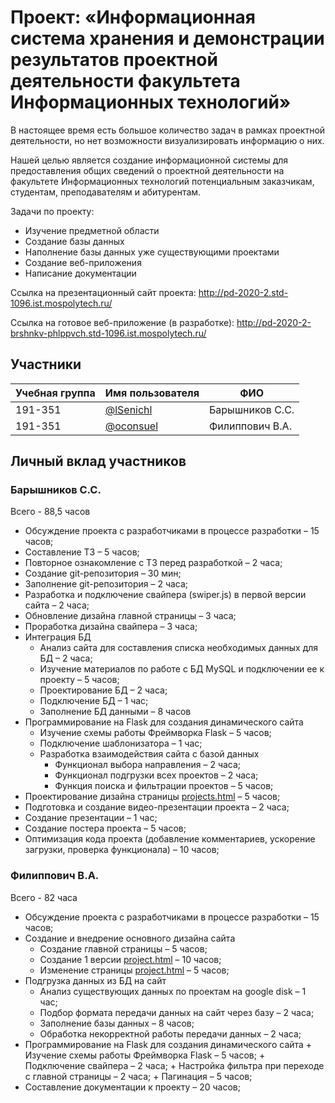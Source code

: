 # Проект: «Информационная система хранения и демонстрации результатов проектной деятельности факультета Информационных технологий»

В настоящее время есть большое количество задач в рамках проектной деятельности, но нет возможности визуализировать информацию о них. 

Нашей целью является создание информационной системы для предоставления общих сведений о проектной деятельности на факультете Информационных технологий потенциальным заказчикам, студентам, преподавателям и абитурентам.

Задачи по проекту:
- Изучение предметной области
- Создание базы данных
- Наполнение базы данных уже существующими проектами
- Создание веб-приложения
- Написание документации

Ссылка на презентационный сайт проекта: http://pd-2020-2.std-1096.ist.mospolytech.ru/

Ссылка на готовое веб-приложение (в разработке): http://pd-2020-2-brshnkv-phlppvch.std-1096.ist.mospolytech.ru/

## Участники

| Учебная группа | Имя пользователя | ФИО                      |
|----------------|------------------|--------------------------|
| 191-351        | [@lSenichl](https://github.com/lSenichl)        | Барышников С.С.          |
| 191-351        | [@oconsuel](https://github.com/oconsuel)        | Филиппович В.А.          |

## Личный вклад участников

### Барышников С.С.

Всего - 88,5 часов

-	Обсуждение проекта с разработчиками в процессе разработки – 15 часов;
-	Составление ТЗ – 5 часов;
-	Повторное ознакомление с ТЗ перед разработкой – 2 часа;
-	Создание git-репозитория – 30 мин;
-	Заполнение git-репозитория – 2 часа;
-	Разработка и подключение свайпера (swiper.js) в первой версии сайта – 2 часа;
-	Обновление дизайна главной страницы – 3 часа;
-	Проработка дизайна свайпера – 3 часа;
-	Интеграция БД
    +	Анализ сайта для составления списка необходимых данных для БД – 2 часа;
    +	Изучение материалов по работе с БД MySQL и подключении ее к проекту – 5 часов;
    +	Проектирование БД – 2 часа; 
    +	Подключение БД – 1 час;
    +	Заполнение БД данными – 8 часов
-	Программирование на Flask для создания динамического сайта
    +	Изучение схемы работы Фреймворка Flask – 5 часов;
    +	Подключение шаблонизатора – 1 час;
    +	Разработка взаимодействия сайта с базой данных
        +	Функционал выбора направления – 2 часа;
        +	Функционал подгрузки всех проектов – 2 часа;
        +	Функция поиска и фильтрации проектов – 5 часов;
-	Проектирование дизайна страницы [projects.html](src/project/templates/projects.html) – 5 часов;
-	Подготовка и создание видео-презентации проекта – 2 часа;
-	Создание презентации – 1 час;
-	Создание постера проекта – 5 часов;
-	Оптимизация кода проекта (добавление комментариев, ускорение загрузки, проверка функционала) – 10 часов;


### Филиппович В.А.

Всего - 82 часа

-	Обсуждение проекта с разработчиками в процессе разработки – 15 часов;
-	Создание и внедрение основного дизайна сайта
    +	Создание главной страницы – 5 часов;
    +	Создание 1 версии [project.html](src/project/templates/project.html) – 10 часов;
    +	Изменение страницы [project.html](src/project/templates/project.html) – 5 часов;
-	Подгрузка данных из БД на сайт
    +	Анализ существующих данных по проектам на google disk – 1 час;
    +	Подбор формата передачи данных на сайт через базу – 2 часа;
    +	Заполнение базы данных – 8 часов;
    +	Обработка некорректной работы передачи данных – 2 часа;
-	 Программирование на Flask для создания динамического сайта
    +	Изучение схемы работы Фреймворка Flask – 5 часов;
    +	Подключение свайпера – 2 часа;
    +	Настройка фильтра при переходе с главной страницы – 2 часа;
    +	Пагинация – 5 часов;
-	Составление документации к проекту – 20 часов;

